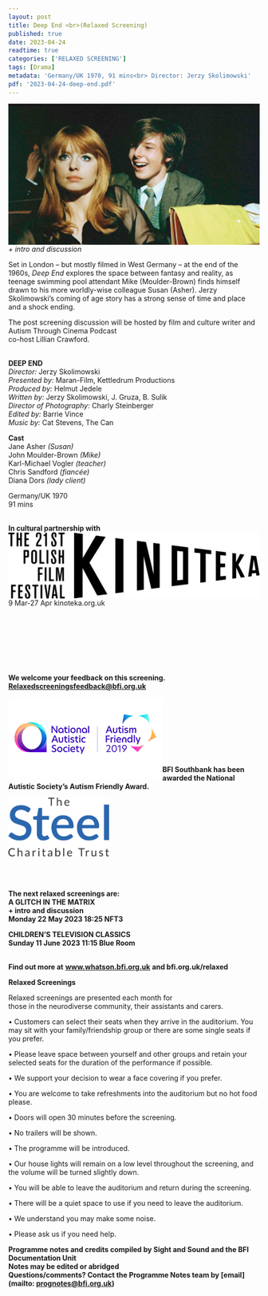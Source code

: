 ```yaml
---
layout: post
title: Deep End <br>(Relaxed Screening)
published: true
date: 2023-04-24
readtime: true
categories: ['RELAXED SCREENING']
tags: [Drama]
metadata: 'Germany/UK 1970, 91 mins<br> Director: Jerzy Skolimowski'
pdf: '2023-04-24-deep-end.pdf'
---
```


<img style="float: left;" src="/img/deep-end.png"><br><br>

_+ intro and discussion_

Set in London – but mostly filmed in West Germany – at the end of the 1960s, _Deep End_ explores the space between fantasy and reality, as teenage swimming pool attendant Mike (Moulder-Brown) finds himself drawn to his more worldly-wise colleague Susan (Asher). Jerzy Skolimowski’s coming of age story has a strong sense of time and place and a shock ending.

The post screening discussion will be hosted by film and culture writer and Autism Through Cinema Podcast  
co-host Lillian Crawford.  
<br>

**DEEP END**  
_Director:_ Jerzy Skolimowski  
_Presented by:_ Maran-Film, Kettledrum Productions  
_Produced by:_ Helmut Jedele  
_Written by:_ Jerzy Skolimowski, J. Gruza, B. Sulik  
_Director of Photography:_ Charly Steinberger  
_Edited by:_ Barrie Vince  
_Music by:_ Cat Stevens, The Can  

**Cast**  
Jane Asher _(Susan)_    
John Moulder-Brown _(Mike)_  
Karl-Michael Vogler _(teacher)_  
Chris Sandford _(fiancée)_  
Diana Dors _(lady client)_  

Germany/UK 1970  
91 mins  
<br>

**In cultural partnership with**
<img style="float: left;" src="/img/kinoteka.jpg"><br><br><br><br>
9 Mar-27 Apr kinoteka.org.uk
<br><br><br><br><br><br><br><br>

**We welcome your feedback on this screening. Relaxedscreeningsfeedback@bfi.org.uk**


<img style="float: left;" src="/img/autistic_society.png"><br><br><br><br><br><br><br><br>
**BFI Southbank has been awarded the National Autistic Society’s Autism Friendly Award.**

<img style="float: left;" src="/img/steel-charitable-trust-logo-01.jpg" width="40%" height="40%"><br><br><br><br><br><br><br><br><br><br>


**The next relaxed screenings are:**  
**A GLITCH IN THE MATRIX**  
**+ intro and discussion**  
**Monday 22 May 2023 18:25 NFT3**  

**CHILDREN’S TELEVISION CLASSICS**  
**Sunday 11 June 2023 11:15 Blue Room**  
<br>

**Find out more at**
**www.whatson.bfi.org.uk**
**and bfi.org.uk/relaxed**

**Relaxed Screenings**<br>

Relaxed screenings are presented each month for  
those in the neurodiverse community, their assistants and carers.

• Customers can select their seats when they arrive in the auditorium. You may sit with your family/friendship group or there are some single seats if you prefer.

• Please leave space between yourself and other groups and retain your selected seats for the duration of the performance if possible.

• We support your decision to wear a face covering if you prefer.

• You are welcome to take refreshments into the auditorium but no hot food please.

• Doors will open 30 minutes before the screening.

• No trailers will be shown.

• The programme will be introduced.

• Our house lights will remain on a low level throughout the screening, and the volume will be turned slightly down.

• You will be able to leave the auditorium and return during the screening.

• There will be a quiet space to use if you need to leave the auditorium.

• We understand you may make some noise.

• Please ask us if you need help.


**Programme notes and credits compiled by Sight and Sound and the BFI Documentation Unit  
Notes may be edited or abridged  
Questions/comments? Contact the Programme Notes team by [email](mailto: prognotes@bfi.org.uk)**
<!--stackedit_data:
eyJoaXN0b3J5IjpbLTE2MzQyMDY5MjVdfQ==
-->
